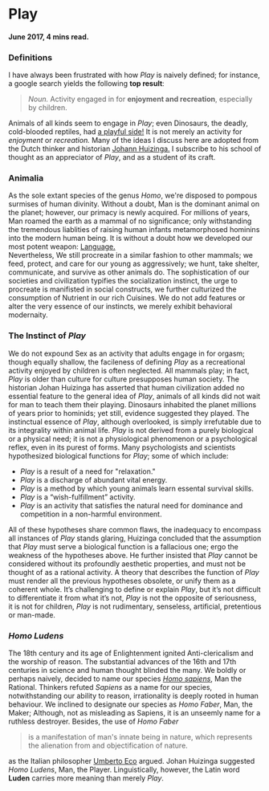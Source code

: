# Play
#### June 2017, 4 mins read.
### Definitions
I have always been frustrated with how *Play* is naively defined; for
instance, a google search yields the following **top result**:   
> *Noun.* Activity engaged in for **enjoyment and recreation**, especially by children.   

Animals of all kinds seem to engage in *Play*; even Dinosaurs, the deadly, cold-blooded reptiles, 
had [a playful side\!](http://www.bbc.com/earth/story/20141008-did-dinosaurs-like-to-play) It is not merely an activity for *enjoyment* or *recreation.*
Many of the ideas I discuss here are adopted from the Dutch thinker and historian [Johann Huizinga.](https://en.wikipedia.org/wiki/Johan_Huizinga)
I subscribe to his school of thought as an appreciator of *Play*,
and as a student of its craft.   

### Animalia
As the sole extant species of the genus *Homo*, we're disposed to pompous surmises of human divinity. 
Without a doubt, Man is the dominant animal on the planet; however, our primacy is newly acquired. 
For millions of years, Man roamed the earth as a mammal of no significance; only withstanding the tremendous 
liablities of raising human infants metamorphosed hominins into the modern human being. It is without a doubt 
how we developed our most potent weapon: [Language.](https://www.theguardian.com/science/2004/dec/20/evolution.science)   
Nevertheless, We still procreate in a similar fashion to other mammals; we feed, protect, and care for our young
as aggressively; we hunt, take shelter, communicate, and survive as other animals do.
The sophistication of our societies and civilization typifies the socialization instinct, the urge to procreate
is manifisted in social constructs, we further culturized the consumption of Nutrient in our rich Cuisines. 
We do not add features or alter the very essence of our instincts, we merely exhibit behavioral modernaity.   

### The Instinct of *Play* 
We do not expound Sex as an activity that adults engage in for orgasm; though equally shallow, the facileness of defining 
*Play* as a recreational activity enjoyed by children is often neglected. All mammals play; in fact, *Play* is older than 
culture for culture presupposes human society. The historian Johan Huizinga has asserted that human civilization added no 
essential feature to the general idea of *Play*, animals of all kinds did not wait for man to teach them their playing. 
Dinosaurs inhabited the planet millions of years prior to hominids; yet still, evidence suggested they played. 
The instinctual essence of *Play*, although overlooked, is simply irrefutable due to its integrality within animal life.
*Play* is not derived from a purely biological or a physical need; it is not a physiological phenomenon or a psychological 
reflex, even in its purest of forms. Many psychologists and scientists hypothesized biological functions for *Play*; 
some of which include:

- *Play* is a result of a need for "relaxation."
- *Play* is a discharge of abundant vital energy.
- *Play* is a method by which young animals learn essental survival skills.
- *Play* is a “wish-fulfillment” activity.
- *Play* is an activity that satisfies the natural need for dominance and competition in a non-harmful environment.

All of these hypotheses share common flaws, the inadequacy to encompass
all instances of *Play* stands glaring, Huizinga concluded that the assumption that *Play* must serve a biological 
function is a fallacious one; ergo the weakness of the hypotheses above. He further insisted that
*Play* cannot be considered without its profoundly aesthetic properties, and must not be thought of 
as a rational activity. A theory that describes the function of *Play* must render all the previous 
hypotheses obsolete, or unify them as a coherent whole.  It’s challenging to define or explain *Play*, 
but it’s not difficult to differentiate it from what it’s not, *Play* is not the opposite of seriousness,
it is not for children, *Play* is not rudimentary, senseless, artificial, pretentious or man-made.

### *Homo Ludens*
The 18th century and its age of Enlightenment ignited Anti-clericalism and the worship of reason. The substantial advances of the 16th and 17th 
centuries in science and human thought blinded the many. We boldly or perhaps naively, decided to name our species [*Homo sapiens*](https://en.wikipedia.org/wiki/Names_for_the_human_species), Man the Rational.
Thinkers refuted *Sapiens* as a name for our species, notwithstanding our ability to reason, irrationality is deeply rooted in human behaviour.
We inclined to designate our species as *Homo Faber*, Man, the Maker; Although, not as misleading as Sapiens, 
it is an unseemly name for a ruthless destroyer. Besides, the use of *Homo Faber*
> is a manifestation of man's innate being in nature, which represents the alienation from  and objectification of nature.   

as the Italian philosopher [Umberto Eco](https://en.wikipedia.org/wiki/Umberto_Eco) argued. Johan Huizinga suggested *Homo 
Ludens*, Man, the Player. Linguistically, however, the Latin word **Luden** carries more meaning than merely *Play*.
